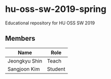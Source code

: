 # hu-oss-sw-2019-spring
Educational repository for HU OSS SW 2019

## Members

| Name | Role |
|------|------|
|Jeongkyu Shin | Teach | 
|Sangjoon Kim  | Student |

